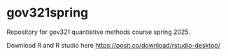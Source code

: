 # gov321spring
Repository for gov321 quantiative methods course spring 2025.

Download R and R studio here https://posit.co/download/rstudio-desktop/
